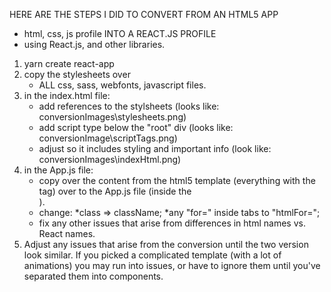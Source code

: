 HERE ARE THE STEPS I DID TO CONVERT FROM AN HTML5 APP

- html, css, js profile
  INTO A REACT.JS PROFILE
- using React.js, and other libraries.

1. yarn create react-app <name>
2. copy the stylesheets over
   - ALL css, sass, webfonts, javascript files.
3. in the index.html file:
   - add references to the stylsheets (looks like: conversionImages\stylesheets.png)
   - add script type below the "root" div (looks like: conversionImage\scriptTags.png)
   - adjust so it includes styling and important info (look like: conversionImages\indexHtml.png)
4. in the App.js file:
   - copy over the content from the html5 template (everything with the <body> tag) over to the App.js file (inside the <div className='App'>).
   - change: *class => className; *any "for=" inside tabs to "htmlFor=";
   - fix any other issues that arise from differences in html names vs. React names.
5. Adjust any issues that arise from the conversion until the two version look similar. If you picked a complicated template (with a lot of animations) you may run into issues, or have to ignore them until you've separated them into components.
